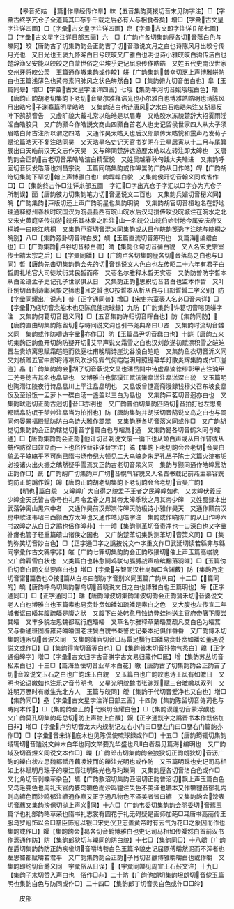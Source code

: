 <!-- { "loadSidebar": true } -->
　　【皋音拓姑　篇作臯经传作臯】皌【五音集韵莫拨切音末见防字注】□【字彚古终字亢仓子全道篇其□存乎千载之后必有人与相食者矣】増□【字彚古文皇字注详四画】□【字彚古文皇字注详四画】皍【字彚古文即字注详卩部七画】□【字彚古文星字注详日部五画】六　□【广韵卢各切集韵歴各切音落白色与皪同】皎【唐韵古了切集韵韵会正韵吉了切音璬说文月之白也诗陈风月出皎兮传月光也　又日光也王褒九怀晞白日兮皎皎又广雅白也明也诗小雅皎皎白驹传洁白也楚辞渔父安能以皎皎之白蒙世俗之尘埃乎史记屈原传作皓皓　又姓五代史南汉世家交州牙将皎公羡　玉篇通作皦集韵或作皎】皏【广韵集韵普幸切烹上声博雅皏防白也玉篇浅薄色也黄帝素问肺风之状色皏然白】□【集韵俯九切音缶白也】皐【玉篇同皋】増□【字彚古文皇字注详四画】七皒【集韵牛河切音娥皒皒白色】皓【唐韵正韵胡老切集韵下老切音昊尔雅释诂光也小尔雅白也博雅皓皓明也诗陈风月出皓兮子渊骞篇明星皓皓　又集韵洁白也诗唐风之水白石皓皓朱注又胡暴反叶下鹄鹄音告　又虚旷貌大戴礼常以皓皓是以眉寿　又皓胶水冻貌楚辞大招雾雨淫淫白皓胶只　又广韵颢今作皓説文商山四颢白首老人也史记留侯世家四人从太子须眉皓白师古注所以谓之四皓　又通作昊太皓天也后汉郎顗传太皓恱和靁声乃发荀子赋论篇皓天不复注皓同昊　又天皓星名史记天官书岁阴在丑星居寅以十二月与尾箕辰出曰天皓前汉天文志作天昊　又与皞同楚辞远游歴太皓以左转注即太皞也　又唐韵韵会正韵古老切音杲皓皓洁白精莹貌　又姓吴越春秋句践大夫皓进　又集韵呼回切音灰发皓落也刘昌宗说　玉篇同皜集韵或作皞暠防广韵从日作皓】皔【广韵胡笴切集韵下罕切翰上声博雅白也广韵皔皔白貌　又集韵侯旰切音翰义同或省作□】□【集韵终古作□注详糸部五画　字汇□字出亢仓子字汇以□字亦为亢仓子所制误】皕【唐韵彼力切集韵笔力切音逼说文二百也　又集韵兵媚切音秘义同】皖【广韵集韵戸版切还上声广韵明星也集韵明貌　又集韵胡官切音桓地名在舒地理通释舒州春秋时皖国汉为皖县县西有皖山皖水后汉马援传攻没皖城注在皖水之北又宋史黄庭坚传初游皖乐其林泉之胜注山一名皖公山皖伯始封地今属安庆府又桐城一曰皖江皖桐　又集韵戸衮切音混义同集韵或从日作皖韵笺逸字注晥与皖桐之皖别】八□【集韵旁卦切音稗白皮】皗【玉篇直流切音筹明也　又篇海编缯白也】□【广韵集韵卢谷切音禄白兽】皘【集韵仓甸切音蒨白貌　又人名宋史宗室传士皘太宗之后】□【字彚同皤】□【广韵卢各切集韵歴各切音落鸟之白也与□同】晳【唐韵先击切集韵韵会先的切音锡说文人色白也左传昭二十六年有君子白晳周礼地官大司徒坟衍其民晳而瘠　又枣名尔雅释木晳无实枣　又韵防曽防字晳本从白论语孟子史记孔子世家俱从日　又集韵正韵思积切音昔白也监本作晢　又叶征例切音制诗鄘风象之揥也且之晢也○按晢本从析从白与日部晢晢二字义别】防【字彚同耀出广说志】普【正字通同普】增□【宋史宗室表人名必□音未详】□【字彚乃店切音念船木也见陈侃使琉球録】九防【广韵集韵许葛切音喝见皏字注　又集韵何葛切音曷义同】□【五音集韵许归切音晖白也】防【集韵同防】【唐韵直由切集韵陈留切与畴同说文词也引书尧典帝曰□咨　又集韵时流切音雠义同　集韵或作防嚋诪字彚亦作□】防【玉篇昌尹切音蠢白也】十皑【唐韵五来切集韵正韵鱼开切韵防疑开切艾平声说文霜雪之白也汉刘歆遂初赋漂积雪之皑皑晋左贵嫔离思赋霜皑皑而依庭杜甫晚晴诗崖沈谷没白皑皑　又集韵鱼衣切音沂义同又刘桢赠五官中郎将诗凉风吹沙砾霜气何皑皑明月照缇幕华灯散炎辉集韵或作□凒溰】皛【广韵集韵韵会胡了切音薂说文显也潘岳闗中诗虚皛湳徳缪彰甲吉注湳甲二羌号徳吉其名也皛显也　又博雅白也郭璞江赋沆瀁皛溔注皛溔深白貌　又玉篇明也陶濳江陵夜行诗皛皛川上平注皛皛明也　又皛饭曾慥高斋漫録钱穆父召东坡食皛饭及至设饭一盂萝卜一碟白汤一盏盖以三白为皛也　又集韵戸茗切音迥亦白也　又集韵畎迥切正韵古迥切音□亦明也　又广韵普伯切集韵匹陌切音拍打也左思蜀都赋皛防氓于梦艸注皛当为拍拊也】防【唐韵集韵并胡沃切音鹄说文鸟之白也与翯同何晏景福殿赋防防白鸟诗大雅作翯翯　又集韵歴各切音落义同或作□　又广韵胡觉切集韵韵会正韵辖觉切音学篇白也与皬暠通　又集韵曷各切音鹤义同与皬通】□【唐韵集韵韵会正韵他计切音剃说文废一徧下也从竝白声或从曰作暜或从兟作防徐曰竝立而一下也俗作替非详替字注】皜【集韵下老切韵会合老切音昊白貌孟子皜皜乎不可尚已隋书炀帝纪大顿见二大鸟皜身朱足孔丛子陈士义篇火浣布垢必投诸火出火振之皜然疑乎雪焉又正韵古老切音杲义同　集韵与颢同通作皓皞暠防正韵作□】皝【广韵胡广切集韵戸广切音幌气容貌又人名晋书载记前燕主慕容皝　韵防正韵譌作皩】皞【唐韵正韵胡老切集韵下老切韵会合老切音昊广韵】
　　【明也篇白貌　又皞皞广大自得之貌孟子王者之民皞皞如也　又太皞伏羲氏少皞金天氏皆古帝号也礼月令孟春之月其帝太皞季秋之月其帝少皞　又姓蜀録本出武落钟离山黒穴中者　又通作昊前汉郑崇传皞天防极诗小雅作昊天　又通作颢前汉房中歌注韦昭曰西颢西方太皞也又通作皓见皓字注　集韵或作皜防广韵从日作暤六书故皞之从白日之譌也俗作皞非】十一皟【集韵侧革切音责净也一曰深白也又字彚补瘠也管子轻重篇皟山诸侯之国也　又广韵楚革切集韵测革切音策义同】□【集韵弥笑切音妙白色】□【正字通□字之譌按说文宀字重文作□武延切读若緜非与緜同字彚作古文緜字非】皠【广韵七罪切集韵韵会正韵取猥切催上声玉篇高峻貌　又广韵霜雪白状也　又类篇白也韩愈鬬鸡联句腷膊战声喧缤翻落羽皠】□【玉篇傍伯切音白同文举要麻白也】増□【字彚与智同汉杜尚碑□含渊薮】防【集韵乃定切音甯篇告也○按篇从白与曰部防字音别义同玉篇广韵从曰】十二□【篇同的】皢【唐韵呼鸟切集韵馨鸟切音晓说文日之白也博雅白也王篇明也】皣【正字通同□】□【正字通同□】皤【唐韵薄波切集韵蒲波切韵会正韵蒲禾切音婆说文老人白也博雅白也玉篇素也易贲卦贲如皤如疏皤是素白之色　又大腹也左传宣二年城者讴曰皤其腹疏皤是腹之状　又腹下白处韩愈月蚀诗弊蛙拘送主官府帝箸下腹尝其皤　又丰多貌左思魏都赋行庖皤皤　又草名尔雅释草蘩皤蒿疏凡艾白色为皤蒿　又与番通班固辟雍诗皤皤国老注鬓白貌书秦誓史记秦本纪俱作番番　又广韵博禾切集韵逋禾切音波义同　又集韵蒲官切音□马馽足横行曰皤易贲卦贲如皤如董遇说　説文或作□】□【集韵得肯切音等白也】□【集韵普木切音扑物气烝白】皥【正字通俗皞字】増□【字彚古文归字古音骈字古文易归藏作□匨】增【集韵苏丛切音松素白也】十三□【篇海鱼怯切音业草木白花】皦【唐韵古了切集韵韵会正韵吉了切音皎说文玉石之白也广韵珠玉白貌　又玉篇白也广韵皎也诗王风有如皦日　又明也论语皦如也注乐之音节明也　又星光明貌魏书张渊观赋三台皦皦以双列　又姓明万歴时有皦生光北方人　玉篇与皎同】皧【集韵于代切音爱净也又白也】増□【集韵同□】皨【字彚古文星字注详日部五画】十四防【集韵陈留切音俦词也与畴同本作】□【集韵韵会正韵弋照切音耀白色】□【集韵谟蓬切音蒙浮醭也　又广韵莫孔切集韵母总切防上声物上白醭】皩【正字通皝字之譌晋书本作皝俗加日非】増□【字彚卢穷切音龙大内规制记左右小门曰□歴左门曰□歴右门篇韵亦作□】□【字彚音未详底木也见陈侃使琉球録或作□】十五□【唐韵筠辄切集韵域辄切音馌说文艸木白华也同文举要光华盛也凡白者易见篇海编明也　又广韵域及切音煜义同说文本作□】皪【广韵郎击切集韵韵会狼狄切正韵朗狄切音沥广韵的皪白状左思魏都赋丹藕凌波而的皪注光明也或作防　又玉篇明珠也史记司马相如上林赋明月珠子的皪江靡注明珠光也与玓瓅同　又集韵歴各切音洛白色或作□　又北角切音剥皪荦杂色】皫【广韵敷沼切集韵匹沼切正韵普沼切飘上声玉篇白色　又鸟毛变色也周礼天官内饔鸟皫色而沙鸣貍注失色不美泽也皫本又作犥貍音郁礼内则鸟皫色而沙鸣郁注皫通作麃又正字通凡物色不泽美者皆曰皫　又集韵韵会滂表切音藨又集韵滂保切抛上声义同】十六□【广韵韦委切集韵韵会羽委切音蔿玉篇华也礼部韵略草荣也隋书礼志裳有圆花于礼无碍疑是画师加葩□耳唐书高丽传王服乌罗冠饰以金□羣臣饰冠以银□宋史仪卫志盖黄帝时有云气为花□之象因而作也　集韵或作□】皬【集韵韵会曷各切音鹤博雅白也史记司马相如传皬然白首前汉书作暠通作防】防【集韵郎狄切与皪同的防白貌】十七□【集韵同□】十八皭【广韵在爵切集韵韵防正韵疾雀切音嚼埤苍白色玉篇净貌史记屈原傅皭然泥而不滓者也左思蜀都赋皭若君平　又广韵集韵韵会正韵子肖切音醮博雅皭皭白也或作皭　又集韵即约切音爵义同　字彚俗从日误】【字彚同皪见周宣王石鼔文注】十九□【集韵子末切赞入声白也　俗作□非】二十防【广韵他朗切集韵坦朗切音傥玉篇明也集韵白色与防同或作□】二十四□【集韵郎丁切音灵白色或作□□皊】

　　皮部
